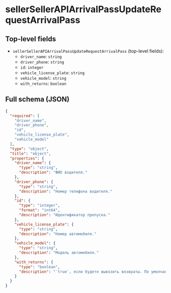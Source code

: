 # sellerSellerAPIArrivalPassUpdateRequestArrivalPass

## Top-level fields
- `sellerSellerAPIArrivalPassUpdateRequestArrivalPass` (top-level fields):
  - `driver_name`: `string`
  - `driver_phone`: `string`
  - `id`: `integer`
  - `vehicle_license_plate`: `string`
  - `vehicle_model`: `string`
  - `with_returns`: `boolean`

## Full schema (JSON)
```json
{
  "required": [
    "driver_name",
    "driver_phone",
    "id",
    "vehicle_license_plate",
    "vehicle_model"
  ],
  "type": "object",
  "title": "object",
  "properties": {
    "driver_name": {
      "type": "string",
      "description": "ФИО водителя."
    },
    "driver_phone": {
      "type": "string",
      "description": "Номер телефона водителя."
    },
    "id": {
      "type": "integer",
      "format": "int64",
      "description": "Идентификатор пропуска."
    },
    "vehicle_license_plate": {
      "type": "string",
      "description": "Номер автомобиля."
    },
    "vehicle_model": {
      "type": "string",
      "description": "Модель автомобиля."
    },
    "with_returns": {
      "type": "boolean",
      "description": "`true`, если будете вывозить возвраты. По умолчанию — `false`.\n"
    }
  }
}
```
